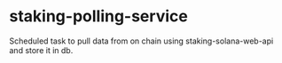 # staking-polling-service
Scheduled task to pull data from on chain using staking-solana-web-api and store it in db.
